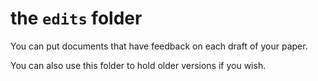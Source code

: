 # the `edits` folder

You can put documents that have feedback on each draft of your paper.

You can also use this folder to hold older versions if you wish.
